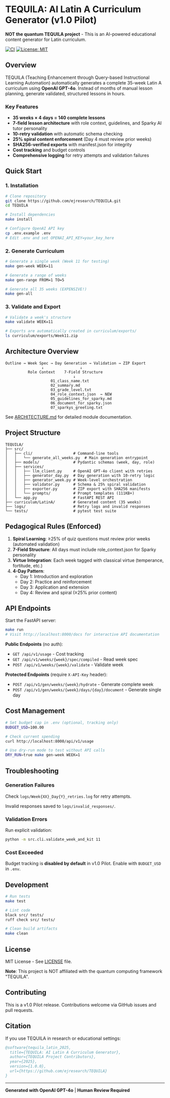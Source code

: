 # TEQUILA: AI Latin A Curriculum Generator (v1.0 Pilot)

**NOT the quantum TEQUILA project** - This is an AI-powered educational content generator for Latin curriculum.

[![CI](https://github.com/ejresearch/TEQUILA/actions/workflows/ci.yml/badge.svg)](https://github.com/ejresearch/TEQUILA/actions/workflows/ci.yml)
[![License: MIT](https://img.shields.io/badge/License-MIT-yellow.svg)](https://opensource.org/licenses/MIT)

## Overview

TEQUILA (Teaching Enhancement through Query-based Instructional Learning Automation) automatically generates a complete 35-week Latin A curriculum using **OpenAI GPT-4o**. Instead of months of manual lesson planning, generate validated, structured lessons in hours.

### Key Features

- **35 weeks × 4 days = 140 complete lessons**
- **7-field lesson architecture** with role context, guidelines, and Sparky AI tutor personality
- **10-retry validation** with automatic schema checking
- **25% spiral content enforcement** (Day 4 must review prior weeks)
- **SHA256-verified exports** with manifest.json for integrity
- **Cost tracking** and budget controls
- **Comprehensive logging** for retry attempts and validation failures

## Quick Start

### 1. Installation

```bash
# Clone repository
git clone https://github.com/ejresearch/TEQUILA.git
cd TEQUILA

# Install dependencies
make install

# Configure OpenAI API key
cp .env.example .env
# Edit .env and set OPENAI_API_KEY=your_key_here
```

### 2. Generate Curriculum

```bash
# Generate a single week (Week 11 for testing)
make gen-week WEEK=11

# Generate a range of weeks
make gen-range FROM=1 TO=5

# Generate all 35 weeks (EXPENSIVE!)
make gen-all
```

### 3. Validate and Export

```bash
# Validate a week's structure
make validate WEEK=11

# Exports are automatically created in curriculum/exports/
ls curriculum/exports/Week11.zip
```

## Architecture Overview

```
Outline → Week Spec → Day Generation → Validation → ZIP Export
                ↓                ↓
          Role Context    7-Field Structure
                              ↓
                    01_class_name.txt
                    02_summary.md
                    03_grade_level.txt
                    04_role_context.json  ← NEW
                    05_guidelines_for_sparky.md
                    06_document_for_sparky.json
                    07_sparkys_greeting.txt
```

See [ARCHITECTURE.md](ARCHITECTURE.md) for detailed module documentation.

## Project Structure

```
TEQUILA/
├── src/
│   ├── cli/                  # Command-line tools
│   │   └── generate_all_weeks.py  # Main generation entrypoint
│   ├── models/               # Pydantic schemas (week, day, role)
│   ├── services/
│   │   ├── llm_client.py     # OpenAI GPT-4o client with retries
│   │   ├── generator_day.py  # Day generation with 10-retry logic
│   │   ├── generator_week.py # Week-level orchestration
│   │   ├── validator.py      # Schema & 25% spiral validation
│   │   ├── exporter.py       # ZIP export with SHA256 manifests
│   │   └── prompts/          # Prompt templates (111KB+)
│   └── app.py                # FastAPI REST API
├── curriculum/LatinA/        # Generated content (35 weeks)
├── logs/                     # Retry logs and invalid responses
└── tests/                    # pytest test suite
```

## Pedagogical Rules (Enforced)

1. **Spiral Learning**: ≥25% of quiz questions must review prior weeks (automated validation)
2. **7-Field Structure**: All days must include role_context.json for Sparky personality
3. **Virtue Integration**: Each week tagged with classical virtue (temperance, fortitude, etc.)
4. **4-Day Pattern**:
   - Day 1: Introduction and exploration
   - Day 2: Practice and reinforcement
   - Day 3: Application and extension
   - Day 4: Review and spiral (≥25% prior content)

## API Endpoints

Start the FastAPI server:

```bash
make run
# Visit http://localhost:8000/docs for interactive API documentation
```

**Public Endpoints** (no auth):
- `GET /api/v1/usage` - Cost tracking
- `GET /api/v1/weeks/{week}/spec/compiled` - Read week spec
- `POST /api/v1/weeks/{week}/validate` - Validate week

**Protected Endpoints** (require `X-API-Key` header):
- `POST /api/v1/gen/weeks/{week}/hydrate` - Generate complete week
- `POST /api/v1/gen/weeks/{week}/days/{day}/document` - Generate single day

## Cost Management

```bash
# Set budget cap in .env (optional, tracking only)
BUDGET_USD=100.00

# Check current spending
curl http://localhost:8000/api/v1/usage

# Use dry-run mode to test without API calls
DRY_RUN=true make gen-week WEEK=1
```

## Troubleshooting

### Generation Failures

Check `logs/Week{XX}_Day{Y}_retries.log` for retry attempts.

Invalid responses saved to `logs/invalid_responses/`.

### Validation Errors

Run explicit validation:
```bash
python -m src.cli.validate_week_and_kit 11
```

### Cost Exceeded

Budget tracking is **disabled by default** in v1.0 Pilot. Enable with `BUDGET_USD` in `.env`.

## Development

```bash
# Run tests
make test

# Lint code
black src/ tests/
ruff check src/ tests/

# Clean build artifacts
make clean
```

## License

MIT License - See [LICENSE](LICENSE) file.

**Note**: This project is NOT affiliated with the quantum computing framework "TEQUILA".

## Contributing

This is a v1.0 Pilot release. Contributions welcome via GitHub issues and pull requests.

## Citation

If you use TEQUILA in research or educational settings:

```bibtex
@software{tequila_latin_2025,
  title={TEQUILA: AI Latin A Curriculum Generator},
  author={TEQUILA Project Contributors},
  year={2025},
  version={1.0.0},
  url={https://github.com/ejresearch/TEQUILA}
}
```

---

**Generated with OpenAI GPT-4o** | **Human Review Required**
